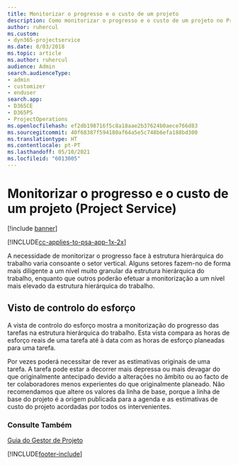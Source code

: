 ```yaml
---
title: Monitorizar o progresso e o custo de um projeto
description: Como monitorizar o progresso e o custo de um projeto no Project Service
author: ruhercul
ms.custom:
- dyn365-projectservice
ms.date: 8/03/2018
ms.topic: article
ms.author: ruhercul
audience: Admin
search.audienceType:
- admin
- customizer
- enduser
search.app:
- D365CE
- D365PS
- ProjectOperations
ms.openlocfilehash: ef2db198716f5c8a18aae2b37624b0aece766d83
ms.sourcegitcommit: 40f68387f594180af64a5e5c748b6efa188bd300
ms.translationtype: HT
ms.contentlocale: pt-PT
ms.lasthandoff: 05/10/2021
ms.locfileid: "6013005"
---
```

# <a name="track-project-progress-and-cost-project-service"></a>Monitorizar o progresso e o custo de um projeto (Project Service)

[!include [banner](../includes/psa-now-project-operations.md)]

[!INCLUDE[cc-applies-to-psa-app-1x-2x](../includes/cc-applies-to-psa-app-1x-2x.md)]

A necessidade de monitorizar o progresso face à estrutura hierárquica do trabalho varia consoante o setor vertical. Alguns setores fazem-no de forma mais diligente a um nível muito granular da estrutura hierárquica do trabalho, enquanto que outros poderão efetuar a monitorização a um nível mais elevado da estrutura hierárquica do trabalho.  
  
## <a name="effort-tracking-view"></a>Visto de controlo do esforço  
A vista de controlo do esforço mostra a monitorização do progresso das tarefas na estrutura hierárquica do trabalho. Esta vista compara as horas de esforço reais de uma tarefa até à data com as horas de esforço planeadas para uma tarefa.  
  
Por vezes poderá necessitar de rever as estimativas originais de uma tarefa. A tarefa pode estar a decorrer mais depressa ou mais devagar do que originalmente antecipado devido a alterações no âmbito ou ao facto de ter colaboradores menos experientes do que originalmente planeado. Não recomendamos que altere os valores da linha de base, porque a linha de base do projeto é a origem publicada para a agenda e as estimativas de custo do projeto acordadas por todos os intervenientes.  
  
### <a name="see-also"></a>Consulte Também  
 [Guia do Gestor de Projeto](../psa/project-manager-guide.md)


[!INCLUDE[footer-include](../includes/footer-banner.md)]